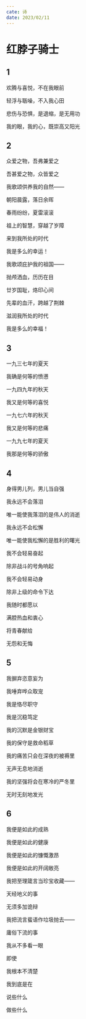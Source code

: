 ```yaml
---
cate: 诗
date: 2023/02/11
---
```


# 红脖子骑士

## 1

欢腾与喜悦，不在我眼前

轻浮与聒噪，不入我心田

悲伤与恐惧，是退缩，是无用功

我的眼，我的心，既崇高又阳光

## 2

众爱之物，吾弗兼爱之

吾甚爱之物，众皆爱之

我歌颂供养我的自然——

朝阳晨露，落日余晖

春雨纷纷，夏雷滚滚

祖上的智慧，穿越了岁障

来到我所处的时代

我是多么的幸运！

我歌颂庇护我的祖国——

抛颅洒血，历历在目

廿岁国耻，烙印心间

先辈的血汗，跨越了荆棘

滋润我所处的时代

我是多么的幸福！

## 3

一九三七年的夏天

我确是何等的愤懑

一九四九年的秋天

我又是何等的喜悦

一九七六年的秋天

我又是何等的悲痛

一九九七年的夏天

我那是何等的骄傲

## 4

身得男儿列，男儿当自强

我永远不会落泪

唯一能使我落泪的是伟人的消逝

我永远不会松懈

唯一能使我松懈的是胜利的曙光

我不会轻易奋起

除非战斗的号角响起

我不会轻易动身

除非上级的命令下达

我随时都愿以

满腔热血和衷心

将青春献给

无怨和无悔

## 5

我摒弃恣意妄为

我唾弃哗众取宠

我是恪尽职守

我是沉稳笃定

我的沉默是金银财宝

我的保守是救命稻草

我的痛苦只会在深夜的被褥里

无声无息地消逝

我的坚强将会在寒冷的严冬里

无时无刻地发光

## 6

我便是如此的成熟

我便是如此的健康

我便是如此的慷慨激昂

我便是如此的开阔敞亮

我把至理箴言当珍宝收藏——

天经地义的事

无须多加诡辩

我把流言蜚语作垃圾抛去——

庸俗下流的事

我从不多看一眼

即使

我根本不清楚

我到底是在

说些什么

做些什么
